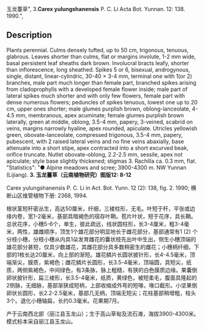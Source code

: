 玉龙薹草",
3.**Carex yulungshanensis** P. C. Li Acta Bot. Yunnan. 12: 138. 1990.",

## Description
Plants perennial. Culms densely tufted, up to 50 cm, trigonous, tenuous, glabrous. Leaves shorter than culms, flat or margins involute, 1-2 mm wide, basal persistent leaf sheaths dark brown. Involucral bracts leafy, shorter than inflorescence, long sheathed. Spikes 5 or 6, bisexual, androgynous, single, distant, linear-cylindric, 30-40 × 3-4 mm, terminal one with 1(or 2) branches, male part much longer than female part, branched spikes arising from cladoprophylls with a developed female flower inside; male part of lateral spikes much shorter and with only few flowers, female part with dense numerous flowers; peduncles of spikes tenuous, lowest one up to 20 cm, upper ones shorter; male glumes purplish brown, oblong-lanceolate, 4-4.5 mm, membranous, apex acuminate; female glumes purplish brown laterally, green at middle, oblong, 3.5-4 mm, papery, 3-veined, scabrid on veins, margins narrowly hyaline, apex rounded, apiculate. Utricles yellowish green, obovate-lanceolate, compressed trigonous, 3.5-4 mm, papery, pubescent, with 2 raised lateral veins and no fine veins abaxially, base attenuate into a short stipe, apex contracted into a short excurved beak, orifice truncate. Nutlet obovate-oblong, 2.2-2.5 mm, sessile, apex not apiculate; style base slightly thickened; stigmas 3. Rachilla ca. 0.3 mm, flat.
  "Statistics": "● Alpine meadows and scree; 3900-4300 m. NW Yunnan (Lijiang).
**3. 玉龙薹草（云南植物研究）图版12: 8-12**

Carex yulungshanensis P. C. Li in Act. Bot. Yunn. 12 (2): 138, fig. 2. 1990; 横断山区维管植物下册: 2368, 1994.

根状茎短秆密丛生，高达50厘米，纤细，三棱柱形，无毛。叶短于秆，平张或边缘内卷，宽1-2毫米，基部具暗褐色的宿存叶鞘。苞片叶状，短于花序，具长鞘。总状花序，小穗5-6个，单生，彼此疏远，线状圆柱形，长3-4厘米，粗3-4毫米，两性，雄雌顺序，顶生1个雄花部分明显地长于雌花部分，基部通常有1 (2) 个分枝小穗，分枝小穗从内具1朵发育雌花的囊状枝先出叶中生出，侧生小穗顶端的雄花部分甚短，仅具少数雄花，其雌花部分具多数稍密生的雌花；小穗柄纤细，下部的1枚长达20厘米，向上部的渐短。雄花鳞片长圆状披针形，长4-4.5毫米，顶端渐尖，膜质，紫褐色；雌花鳞片长圆形，长3.5-4毫米，顶端圆，具短尖，纸质，两侧紫褐色，中间绿色，有3条脉，脉上粗糙，有狭的白色膜质边缘。果囊倒卵状披针形，扁三棱形，长3.5-4毫米，纸质，黄绿色，被短柔毛，腹面具隆起的2侧脉，无细脉，基部渐狭成短柄，上部收缩成外弯的短喙，喙口截形。小坚果倒卵状长圆形，长2.2-2.5毫米，基部几无柄，顶端无短尖；花柱基部稍增粗，柱头3个。退化小穗轴扁，长约0.3毫米。花果期7月。

产于云南西北部（丽江县玉龙山）；生于高山草甸及流石滩，海拔3900-4300米。模式标本采自丽江县玉龙山。
